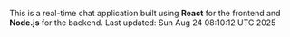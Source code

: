 This is a real-time chat application built using **React** for the frontend and **Node.js** for the backend.
Last updated: Sun Aug 24 08:10:12 UTC 2025

